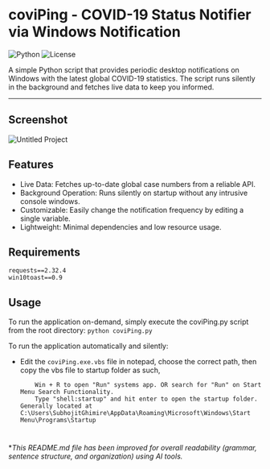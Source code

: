 # coviPing - COVID-19 Status Notifier via Windows Notification

![Python](https://img.shields.io/badge/Python-3.10-blue.svg)
![License](https://img.shields.io/badge/License-MIT-green.svg)

A simple Python script that provides periodic desktop notifications on Windows with the latest global COVID-19 statistics. The script runs silently in the background and fetches live data to keep you informed.

---

## Screenshot

![Untitled Project](https://github.com/user-attachments/assets/a03dd696-d7d3-4e38-9e50-c3a7cb69abf6)

## Features
- Live Data: Fetches up-to-date global case numbers from a reliable API.
- Background Operation: Runs silently on startup without any intrusive console windows.
- Customizable: Easily change the notification frequency by editing a single variable.
- Lightweight: Minimal dependencies and low resource usage.

## Requirements
```
requests==2.32.4
win10toast==0.9
```

## Usage

To run the application on-demand, simply execute the coviPing.py script from the root directory: ```python coviPing.py```

To run the application automatically and silently:
- Edit the ```coviPing.exe.vbs``` file in notepad, choose the correct path, then copy the vbs file to startup folder as such,
  ```
      Win + R to open "Run" systems app. OR search for "Run" on Start Menu Search Functionality.
      Type "shell:startup" and hit enter to open the startup folder. Generally located at C:\Users\SubhojitGhimire\AppData\Roaming\Microsoft\Windows\Start Menu\Programs\Startup
  ```

<h1></h1>

**This README.md file has been improved for overall readability (grammar, sentence structure, and organization) using AI tools.*
